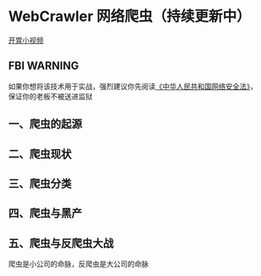 # WebCrawler 网络爬虫（持续更新中）
[开胃小视频](https://jeff1992.github.io/WebCrawler/static/show.mp4)
##  FBI WARNING
  如果你想将该技术用于实战，强烈建议你先阅读[《中华人民共和国网络安全法》](http://www.cac.gov.cn/2016-11/07/c_1119867116.htm)，保证你的老板不被送进监狱
## 一、爬虫的起源
## 二、爬虫现状
## 三、爬虫分类
## 四、爬虫与黑产
## 五、爬虫与反爬虫大战
  爬虫是小公司的命脉，反爬虫是大公司的命脉
